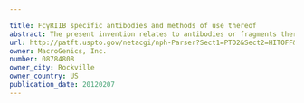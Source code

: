 ```yaml
---

title: FcγRIIB specific antibodies and methods of use thereof
abstract: The present invention relates to antibodies or fragments thereof that bind FcγRIIB with greater affinity than said antibodies or fragments binds FcγRIIA. The invention encompasses the use of such antibodies or fragments for the treatment of diseases related to loss of balance of Fc receptor mediated signaling, such as cancer, autoimmune diseases, inflammatory diseases or IgE-mediated allergic disorders. The present invention also encompasses the use of such antibodies and fragments in combination with other cancer therapies, methods of enhancing the therapeutic effect of therapeutic antibodies, and methods of enhancing efficacy of vaccine compositions.
url: http://patft.uspto.gov/netacgi/nph-Parser?Sect1=PTO2&Sect2=HITOFF&p=1&u=%2Fnetahtml%2FPTO%2Fsearch-adv.htm&r=1&f=G&l=50&d=PALL&S1=08784808&OS=08784808&RS=08784808
owner: MacroGenics, Inc.
number: 08784808
owner_city: Rockville
owner_country: US
publication_date: 20120207
---
```

